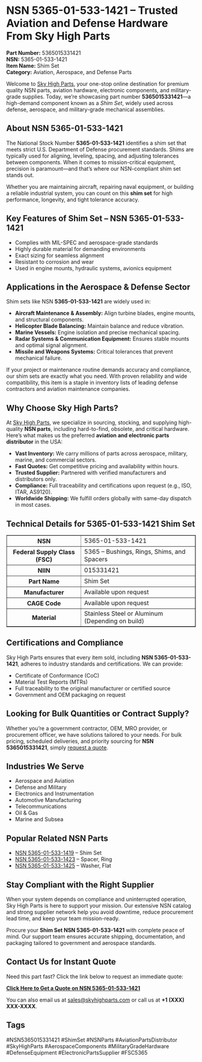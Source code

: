 <h1>NSN 5365-01-533-1421 – Trusted Aviation and Defense Hardware From Sky High Parts</h1>

<p><strong>Part Number:</strong> 5365015331421<br>
<strong>NSN:</strong> 5365-01-533-1421<br>
<strong>Item Name:</strong> Shim Set<br>
<strong>Category:</strong> Aviation, Aerospace, and Defense Parts</p>

<p>Welcome to <a href="https://www.skyhighparts.com/">Sky High Parts</a>, your one-stop online destination for premium quality NSN parts, aviation hardware, electronic components, and military-grade supplies. Today, we’re showcasing part number <strong>5365015331421</strong>—a high-demand component known as a <em>Shim Set</em>, widely used across defense, aerospace, and military-grade mechanical assemblies.</p>

<h2>About NSN 5365-01-533-1421</h2>

<p>The National Stock Number <strong>5365-01-533-1421</strong> identifies a shim set that meets strict U.S. Department of Defense procurement standards. Shims are typically used for aligning, leveling, spacing, and adjusting tolerances between components. When it comes to mission-critical equipment, precision is paramount—and that’s where our NSN-compliant shim set stands out.</p>

<p>Whether you are maintaining aircraft, repairing naval equipment, or building a reliable industrial system, you can count on this <strong>shim set</strong> for high performance, longevity, and tight tolerance accuracy.</p>

<h2>Key Features of Shim Set – NSN 5365-01-533-1421</h2>

<ul>
  <li>Complies with MIL-SPEC and aerospace-grade standards</li>
  <li>Highly durable material for demanding environments</li>
  <li>Exact sizing for seamless alignment</li>
  <li>Resistant to corrosion and wear</li>
  <li>Used in engine mounts, hydraulic systems, avionics equipment</li>
</ul>

<h2>Applications in the Aerospace & Defense Sector</h2>

<p>Shim sets like NSN <strong>5365-01-533-1421</strong> are widely used in:</p>

<ul>
  <li><strong>Aircraft Maintenance & Assembly:</strong> Align turbine blades, engine mounts, and structural components.</li>
  <li><strong>Helicopter Blade Balancing:</strong> Maintain balance and reduce vibration.</li>
  <li><strong>Marine Vessels:</strong> Engine isolation and precise mechanical spacing.</li>
  <li><strong>Radar Systems & Communication Equipment:</strong> Ensures stable mounts and optimal signal alignment.</li>
  <li><strong>Missile and Weapons Systems:</strong> Critical tolerances that prevent mechanical failure.</li>
</ul>

<p>If your project or maintenance routine demands accuracy and compliance, our shim sets are exactly what you need. With proven reliability and wide compatibility, this item is a staple in inventory lists of leading defense contractors and aviation maintenance companies.</p>

<h2>Why Choose Sky High Parts?</h2>

<p>At <a href="https://www.skyhighparts.com/">Sky High Parts</a>, we specialize in sourcing, stocking, and supplying high-quality <strong>NSN parts</strong>, including hard-to-find, obsolete, and critical hardware. Here’s what makes us the preferred <strong>aviation and electronic parts distributor</strong> in the USA:</p>

<ul>
  <li><strong>Vast Inventory:</strong> We carry millions of parts across aerospace, military, marine, and commercial sectors.</li>
  <li><strong>Fast Quotes:</strong> Get competitive pricing and availability within hours.</li>
  <li><strong>Trusted Supplier:</strong> Partnered with verified manufacturers and distributors only.</li>
  <li><strong>Compliance:</strong> Full traceability and certifications upon request (e.g., ISO, ITAR, AS9120).</li>
  <li><strong>Worldwide Shipping:</strong> We fulfill orders globally with same-day dispatch in most cases.</li>
</ul>

<h2>Technical Details for 5365-01-533-1421 Shim Set</h2>

<table border="1" cellpadding="8" cellspacing="0">
  <tr>
    <th>NSN</th>
    <td>5365-01-533-1421</td>
  </tr>
  <tr>
    <th>Federal Supply Class (FSC)</th>
    <td>5365 – Bushings, Rings, Shims, and Spacers</td>
  </tr>
  <tr>
    <th>NIIN</th>
    <td>015331421</td>
  </tr>
  <tr>
    <th>Part Name</th>
    <td>Shim Set</td>
  </tr>
  <tr>
    <th>Manufacturer</th>
    <td>Available upon request</td>
  </tr>
  <tr>
    <th>CAGE Code</th>
    <td>Available upon request</td>
  </tr>
  <tr>
    <th>Material</th>
    <td>Stainless Steel or Aluminum (Depending on build)</td>
  </tr>
</table>

<h2>Certifications and Compliance</h2>

<p>Sky High Parts ensures that every item sold, including <strong>NSN 5365-01-533-1421</strong>, adheres to industry standards and certifications. We can provide:</p>

<ul>
  <li>Certificate of Conformance (CoC)</li>
  <li>Material Test Reports (MTRs)</li>
  <li>Full traceability to the original manufacturer or certified source</li>
  <li>Government and OEM packaging on request</li>
</ul>

<h2>Looking for Bulk Quantities or Contract Supply?</h2>

<p>Whether you’re a government contractor, OEM, MRO provider, or procurement officer, we have solutions tailored to your needs. For bulk pricing, scheduled deliveries, and priority sourcing for <strong>NSN 5365015331421</strong>, simply <a href="https://www.skyhighparts.com/contact">request a quote</a>.</p>

<h2>Industries We Serve</h2>

<ul>
  <li>Aerospace and Aviation</li>
  <li>Defense and Military</li>
  <li>Electronics and Instrumentation</li>
  <li>Automotive Manufacturing</li>
  <li>Telecommunications</li>
  <li>Oil & Gas</li>
  <li>Marine and Subsea</li>
</ul>

<h2>Popular Related NSN Parts</h2>

<ul>
  <li><a href="https://www.skyhighparts.com/5365015331419.html">NSN 5365-01-533-1419</a> – Shim Set</li>
  <li><a href="https://www.skyhighparts.com/5365015331423.html">NSN 5365-01-533-1423</a> – Spacer, Ring</li>
  <li><a href="https://www.skyhighparts.com/5365015331425.html">NSN 5365-01-533-1425</a> – Washer, Flat</li>
</ul>

<h2>Stay Compliant with the Right Supplier</h2>

<p>When your system depends on compliance and uninterrupted operation, Sky High Parts is here to support your mission. Our extensive NSN catalog and strong supplier network help you avoid downtime, reduce procurement lead time, and keep your team mission-ready.</p>

<p>Procure your <strong>Shim Set NSN 5365-01-533-1421</strong> with complete peace of mind. Our support team ensures accurate shipping, documentation, and packaging tailored to government and aerospace standards.</p>

<h2>Contact Us for Instant Quote</h2>

<p>Need this part fast? Click the link below to request an immediate quote:</p>

<p><a href="https://www.skyhighparts.com/5365015331421.html"><strong>Click Here to Get a Quote on NSN 5365-01-533-1421</strong></a></p>

<p>You can also email us at <a href="mailto:sales@skyhighparts.com">sales@skyhighparts.com</a> or call us at <strong>+1 (XXX) XXX-XXXX</strong>.</p>

<h2>Tags</h2>
<p>#NSN5365015331421 #ShimSet #NSNParts #AviationPartsDistributor #SkyHighParts #AerospaceComponents #MilitaryGradeHardware #DefenseEquipment #ElectronicPartsSupplier #FSC5365</p>

